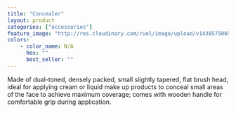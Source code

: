 ```yaml
---
title: "Concealer"
layout: product
categories: ["accessories"]
feature_image: "http://res.cloudinary.com/ruel/image/upload/v1438575069/fs/concealerBrush.jpg"
colors:
    - color_name: N/A
      hex: ""
      best_seller: ""
---
```

Made of dual-toned, densely packed, small slightly tapered, flat brush head, ideal for applying cream or liquid make up products to conceal small areas of the face to achieve maximum coverage; comes with wooden handle for comfortable grip during application.